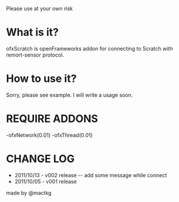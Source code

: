 Please use at your own risk

What is it?
===========
ofxScratch is openFrameworks addon for connecting to Scratch with remort-sensor protocol.

How to use it?
==============
Sorry, please see example.
I will write a usage soon.

REQUIRE ADDONS
==============
-ofxNetwork(0.01)
-ofxThread(0.01)

CHANGE LOG
==========
- 2011/10/13 - v002 release
-- add some message while connect
- 2011/10/05 - v001 release

made by @mactkg
